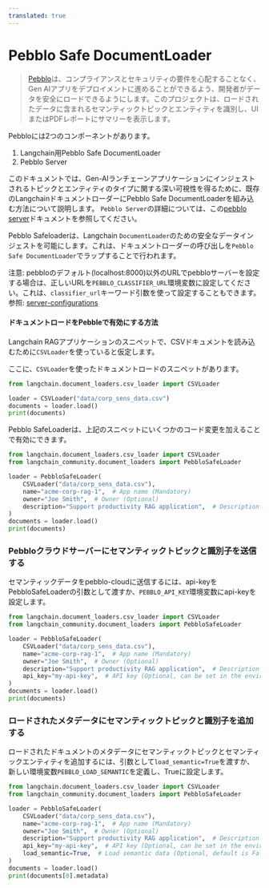 ```yaml
---
translated: true
---
```


# Pebblo Safe DocumentLoader

> [Pebblo](https://daxa-ai.github.io/pebblo/)は、コンプライアンスとセキュリティの要件を心配することなく、Gen AIアプリをデプロイメントに進めることができるよう、開発者がデータを安全にロードできるようにします。このプロジェクトは、ロードされたデータに含まれるセマンティックトピックとエンティティを識別し、UIまたはPDFレポートにサマリーを表示します。

Pebbloには2つのコンポーネントがあります。

1. Langchain用Pebblo Safe DocumentLoader
1. Pebblo Server

このドキュメントでは、Gen-AIランチェーンアプリケーションにインジェストされるトピックとエンティティのタイプに関する深い可視性を得るために、既存のLangchainドキュメントローダーにPebblo Safe DocumentLoaderを組み込む方法について説明します。 `Pebblo Server`の詳細については、この[pebblo server](https://daxa-ai.github.io/pebblo/daemon)ドキュメントを参照してください。

Pebblo Safeloaderは、Langchain `DocumentLoader`のための安全なデータインジェストを可能にします。これは、ドキュメントローダーの呼び出しを`Pebblo Safe DocumentLoader`でラップすることで行われます。

注意: pebbloのデフォルト(localhost:8000)以外のURLでpebbloサーバーを設定する場合は、正しいURLを`PEBBLO_CLASSIFIER_URL`環境変数に設定してください。これは、`classifier_url`キーワード引数を使って設定することもできます。参照: [server-configurations](https://daxa-ai.github.io/pebblo/config)

#### ドキュメントロードをPebbleで有効にする方法

Langchain RAGアプリケーションのスニペットで、CSVドキュメントを読み込むために`CSVLoader`を使っていると仮定します。

ここに、`CSVLoader`を使ったドキュメントロードのスニペットがあります。

```python
from langchain.document_loaders.csv_loader import CSVLoader

loader = CSVLoader("data/corp_sens_data.csv")
documents = loader.load()
print(documents)
```

Pebblo SafeLoaderは、上記のスニペットにいくつかのコード変更を加えることで有効にできます。

```python
from langchain.document_loaders.csv_loader import CSVLoader
from langchain_community.document_loaders import PebbloSafeLoader

loader = PebbloSafeLoader(
    CSVLoader("data/corp_sens_data.csv"),
    name="acme-corp-rag-1",  # App name (Mandatory)
    owner="Joe Smith",  # Owner (Optional)
    description="Support productivity RAG application",  # Description (Optional)
)
documents = loader.load()
print(documents)
```

### Pebbloクラウドサーバーにセマンティックトピックと識別子を送信する

セマンティックデータをpebblo-cloudに送信するには、api-keyをPebbloSafeLoaderの引数として渡すか、`PEBBLO_API_KEY`環境変数にapi-keyを設定します。

```python
from langchain.document_loaders.csv_loader import CSVLoader
from langchain_community.document_loaders import PebbloSafeLoader

loader = PebbloSafeLoader(
    CSVLoader("data/corp_sens_data.csv"),
    name="acme-corp-rag-1",  # App name (Mandatory)
    owner="Joe Smith",  # Owner (Optional)
    description="Support productivity RAG application",  # Description (Optional)
    api_key="my-api-key",  # API key (Optional, can be set in the environment variable PEBBLO_API_KEY)
)
documents = loader.load()
print(documents)
```

### ロードされたメタデータにセマンティックトピックと識別子を追加する

ロードされたドキュメントのメタデータにセマンティックトピックとセマンティックエンティティを追加するには、引数として`load_semantic=True`を渡すか、新しい環境変数`PEBBLO_LOAD_SEMANTIC`を定義し、Trueに設定します。

```python
from langchain.document_loaders.csv_loader import CSVLoader
from langchain_community.document_loaders import PebbloSafeLoader

loader = PebbloSafeLoader(
    CSVLoader("data/corp_sens_data.csv"),
    name="acme-corp-rag-1",  # App name (Mandatory)
    owner="Joe Smith",  # Owner (Optional)
    description="Support productivity RAG application",  # Description (Optional)
    api_key="my-api-key",  # API key (Optional, can be set in the environment variable PEBBLO_API_KEY)
    load_semantic=True,  # Load semantic data (Optional, default is False, can be set in the environment variable PEBBLO_LOAD_SEMANTIC)
)
documents = loader.load()
print(documents[0].metadata)
```
